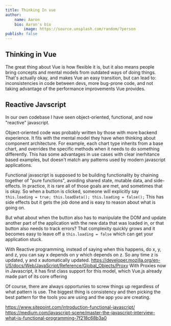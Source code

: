 ```yaml
---
title: Thinking In vue
author: 
    name: Aaron
    bio: Aaron's bio
		image: https://source.unsplash.com/random/?person
publish: false
---
```


## Thinking in Vue

The great thing about Vue is how flexible it is, but it also means people bring concepts and mental models from outdated ways of doing things.  That's actually okay, and makes Vue an easy transition, but can lead to: inconsistencies in code between devs, more bug-prone code, and not taking advantage of the performance improvements Vue provides.

## Reactive Javscript
In our own codebase I have seen object-oriented, functional, and now "reactive" javascript.

Object-oriented code was probably written by those with more backend experience.  It fits with the mental model they have when thinking about component architecture.  For example, each chart type inherits from a base chart, and overrides the specific methods when it needs to do something differently.  This has some advantages in use cases with clear inerhitance based examples, but doesn't match any patterns used by modern javascript applications.

Functional javascript is supposed to be building functionality by chaining together of "pure functions", avoiding shared state, mutable data, and side-effects.  In practice, it is rare all of those goals are met, and sometimes that is okay.  So when a button is clicked, someone will explicitly say `this.loading = true; this.loadData(); this.loading = false();` This has side effects but it gets the job done and is easy to reason about what is going on.

But what about when the button also has to manipulate the DOM and update another part of the application with the new data that was loaded in, or that button also needs to track errors?  That complexity quickly grows and it becomes easy to leave off a `this.loading = false` which can get your application stuck.

With Reactive programming, instead of saying when this happens, do x, y, and z, you can say x depends on y which depends on z.  So any time z is updated, y and x automatically updated.  https://developer.mozilla.org/en-US/docs/Web/JavaScript/Reference/Global_Objects/Proxy With Proxies now in Javascript, it has first class support for this model, which Vue.js already made part of its core offering

Of course, there are always opportunies to screw things up regardless of what pattern is use.  The biggest thing is consistency and then picking the best pattern for the tools you are using and the app you are creating.


https://www.sitepoint.com/introduction-functional-javascript/
https://medium.com/javascript-scene/master-the-javascript-interview-what-is-functional-programming-7f218c68b3a0
